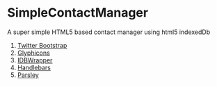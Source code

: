 SimpleContactManager
====================

A super simple HTML5 based contact manager using html5 indexedDb


1. [Twitter Bootstrap](http://twbs.github.io/bootstrap/)
2. [Glyphicons](http://glyphicons.getbootstrap.com/)
3. [IDBWrapper](http://jensarps.github.io/IDBWrapper/)
4. [Handlebars](http://handlebarsjs.com/)
5. [Parsley](http://parsleyjs.org/)